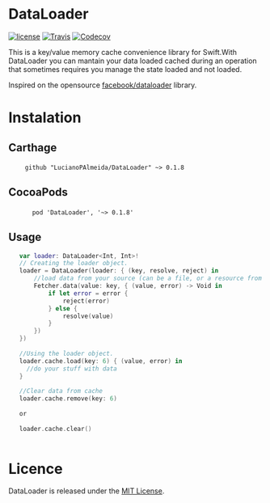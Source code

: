 # DataLoader

[![license](https://img.shields.io/github/license/mashape/apistatus.svg)](https://opensource.org/licenses/MIT)
[![Travis](https://img.shields.io/travis/LucianoPAlmeida/DataLoader.svg)](https://travis-ci.org/LucianoPAlmeida/DataLoader)
[![Codecov](https://img.shields.io/codecov/c/github/LucianoPAlmeida/DataLoader.svg)](https://codecov.io/gh/LucianoPAlmeida/DataLoader)

This is a key/value memory cache convenience library for Swift.With DataLoader you can mantain your data loaded cached during an operation that sometimes requires you manage the state loaded and not loaded.

Inspired on the opensource [facebook/dataloader](https://github.com/facebook/dataloader) library.

# Instalation

## Carthage   
  ```
    github "LucianoPAlmeida/DataLoader" ~> 0.1.8
  ```
## CocoaPods

  ```
      pod 'DataLoader', '~> 0.1.8'
  ``` 
  
## Usage
 ```swift
    var loader: DataLoader<Int, Int>!
    // Creating the loader object.
    loader = DataLoader(loader: { (key, resolve, reject) in
        //load data from your source (can be a file, or a resource from server, or an heavy calculation)
        Fetcher.data(value: key, { (value, error) -> Void in 
            if let error = error {
                reject(error)
            } else {
                resolve(value)
            }
        })
    })
    
    //Using the loader object. 
    loader.cache.load(key: 6) { (value, error) in
      //do your stuff with data
    }
    
    //Clear data from cache
    loader.cache.remove(key: 6) 
    
    or 
    
    loader.cache.clear()
    
 ```
# Licence 

DataLoader is released under the [MIT License](https://opensource.org/licenses/MIT).

